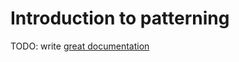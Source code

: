 # Introduction to patterning

TODO: write [great documentation](http://jacobian.org/writing/great-documentation/what-to-write/)
